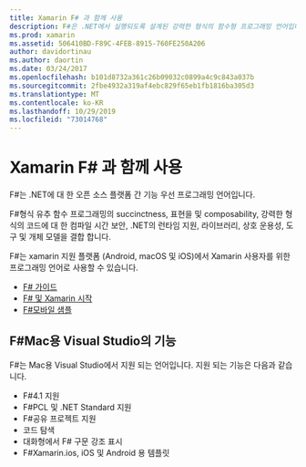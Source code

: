 ```yaml
---
title: Xamarin F# 과 함께 사용
description: F#은 .NET에서 실행되도록 설계된 강력한 형식의 함수형 프로그래밍 언어입니다. 이 문서에서는 해당 기능에 대 한 개략적인 개요와로 F#빌드된 샘플에 대 한 링크를 제공 합니다.
ms.prod: xamarin
ms.assetid: 506410BD-F89C-4FEB-8915-760FE250A206
author: davidortinau
ms.author: daortin
ms.date: 03/24/2017
ms.openlocfilehash: b101d8732a361c26b09032c0899a4c9c843a037b
ms.sourcegitcommit: 2fbe4932a319af4ebc829f65eb1fb1816ba305d3
ms.translationtype: MT
ms.contentlocale: ko-KR
ms.lasthandoff: 10/29/2019
ms.locfileid: "73014768"
---
```

# <a name="using-f-with-xamarin"></a>Xamarin F# 과 함께 사용

F#는 .NET에 대 한 오픈 소스 플랫폼 간 기능 우선 프로그래밍 언어입니다.

F#형식 유추 함수 프로그래밍의 succinctness, 표현을 및 composability, 강력한 형식의 코드에 대 한 컴파일 시간 보안, .NET의 런타임 지원, 라이브러리, 상호 운용성, 도구 및 개체 모델을 결합 합니다.

F#는 xamarin 지원 플랫폼 (Android, macOS 및 iOS)에서 Xamarin 사용자를 위한 프로그래밍 언어로 사용할 수 있습니다.

- [F# 가이드](https://docs.microsoft.com/dotnet/fsharp/)
- [F# 및 Xamarin 시작](overview.md)
- [F#모바일 샘플](samples.md)

## <a name="f-features-in-visual-studio-for-mac"></a>F#Mac용 Visual Studio의 기능

F#는 Mac용 Visual Studio에서 지원 되는 언어입니다. 지원 되는 기능은 다음과 같습니다.

- F#4.1 지원
- F#PCL 및 .NET Standard 지원
- F#공유 프로젝트 지원
- 코드 탐색
- 대화형에서 F# 구문 강조 표시
- F#Xamarin.ios, iOS 및 Android 용 템플릿
